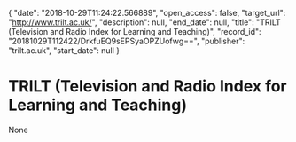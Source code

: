 {
  "date": "2018-10-29T11:24:22.566889", 
  "open_access": false, 
  "target_url": "http://www.trilt.ac.uk/", 
  "description": null, 
  "end_date": null, 
  "title": "TRILT (Television and Radio Index for Learning and Teaching)", 
  "record_id": "20181029T112422/DrkfuEQ9sEPSyaOPZUofwg==", 
  "publisher": "trilt.ac.uk", 
  "start_date": null
}

# TRILT (Television and Radio Index for Learning and Teaching)

None